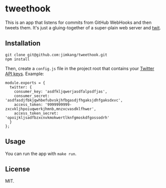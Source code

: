 tweethook
=========

This is an app that listens for commits from GitHub WebHooks and then tweets them. It's just a gluing-together of a super-plain web server and [twit](https://www.npmjs.org/package/twit).

Installation
------------

    git clone git@github.com:jimkang/tweethook.git
    npm install

Then, create a `config.js` file in the project root that contains your [Twitter API keys](https://apps.twitter.com/). Example:

    module.exports = {
      twitter: {
        consumer_key: 'asdfkljqwerjasdfalpsdfjas',
        consumer_secret: 'asdfasdjfbkjqwhbefubvskjhfbgasdjfhgaksjdhfgaksdxvc',
        access_token: '9999999999-zxcvkljhpoiuqwerkjhmnb,mnzxcvasdklfhwer',
        access_token_secret: 'opoijkljsadfbzxcnvkmokwertlknfgmoskdfgossodrh'
      }
    };

Usage
-----

You can run the app with `make run`.

License
-------

MIT.
